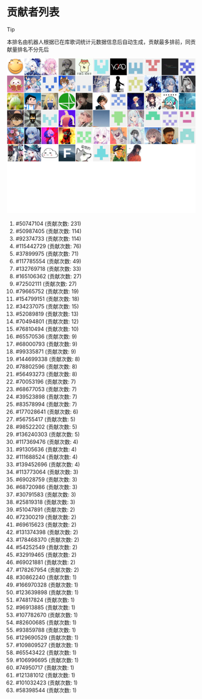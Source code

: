 # 贡献者列表

> [!TIP]
> 本排名由机器人根据已在库歌词统计元数据信息后自动生成，贡献最多排前，同贡献量排名不分先后

![贡献者头像画廊](./CONTRIBUTORS.svg)

1. #50747104 (贡献次数: 231)
2. #50987405 (贡献次数: 114)
3. #92374733 (贡献次数: 114)
4. #115442729 (贡献次数: 76)
5. #37899975 (贡献次数: 71)
6. #117785554 (贡献次数: 49)
7. #132769718 (贡献次数: 33)
8. #165106362 (贡献次数: 27)
9. #72502111 (贡献次数: 27)
10. #79665752 (贡献次数: 19)
11. #154799151 (贡献次数: 18)
12. #34237075 (贡献次数: 15)
13. #52089819 (贡献次数: 13)
14. #70494801 (贡献次数: 12)
15. #76810494 (贡献次数: 10)
16. #65570536 (贡献次数: 9)
17. #68000793 (贡献次数: 9)
18. #99335871 (贡献次数: 9)
19. #144699338 (贡献次数: 8)
20. #78802596 (贡献次数: 8)
21. #56493273 (贡献次数: 8)
22. #70053196 (贡献次数: 7)
23. #68677053 (贡献次数: 7)
24. #39523898 (贡献次数: 7)
25. #83578994 (贡献次数: 7)
26. #177028641 (贡献次数: 6)
27. #56755417 (贡献次数: 5)
28. #98522202 (贡献次数: 5)
29. #136240303 (贡献次数: 5)
30. #117369476 (贡献次数: 4)
31. #91305636 (贡献次数: 4)
32. #111688524 (贡献次数: 4)
33. #139452696 (贡献次数: 4)
34. #113773064 (贡献次数: 3)
35. #69028759 (贡献次数: 3)
36. #68720986 (贡献次数: 3)
37. #30791583 (贡献次数: 3)
38. #25819318 (贡献次数: 3)
39. #51047891 (贡献次数: 2)
40. #72300219 (贡献次数: 2)
41. #69615623 (贡献次数: 2)
42. #131374398 (贡献次数: 2)
43. #178468370 (贡献次数: 2)
44. #54252549 (贡献次数: 2)
45. #32919465 (贡献次数: 2)
46. #69021881 (贡献次数: 2)
47. #178267954 (贡献次数: 2)
48. #30862240 (贡献次数: 1)
49. #166970328 (贡献次数: 1)
50. #123639898 (贡献次数: 1)
51. #74817824 (贡献次数: 1)
52. #96913885 (贡献次数: 1)
53. #107782670 (贡献次数: 1)
54. #82600685 (贡献次数: 1)
55. #93859788 (贡献次数: 1)
56. #129690529 (贡献次数: 1)
57. #109809527 (贡献次数: 1)
58. #65543422 (贡献次数: 1)
59. #106996695 (贡献次数: 1)
60. #74950717 (贡献次数: 1)
61. #121381012 (贡献次数: 1)
62. #101032423 (贡献次数: 1)
63. #58398544 (贡献次数: 1)
